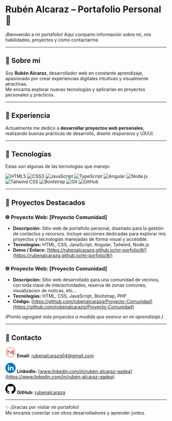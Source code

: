 # Rubén Alcaraz – Portafolio Personal 🌟

¡Bienvenido a mi portafolio! Aquí comparto información sobre mí, mis habilidades, proyectos y cómo contactarme.

---

## 🔹 Sobre mí
Soy **Rubén Alcaraz**, desarrollador web en constante aprendizaje, apasionado por crear experiencias digitales intuitivas y visualmente atractivas.  
Me encanta explorar nuevas tecnologías y aplicarlas en proyectos personales y prácticos.  

---

## 🔹 Experiencia
Actualmente me dedico a **desarrollar proyectos web personales**, realizando buenas prácticas de desarrollo, diseño responsivo y UX/UI.

---

## 🔹 Tecnologías
Estas son algunas de las tecnologías que manejo:

![HTML5](https://img.shields.io/badge/HTML5-E34F26?style=for-the-badge&logo=html5&logoColor=white)
![CSS3](https://img.shields.io/badge/CSS3-1572B6?style=for-the-badge&logo=css3&logoColor=white)
![JavaScript](https://img.shields.io/badge/JavaScript-F7DF1E?style=for-the-badge&logo=javascript&logoColor=black)
![TypeScript](https://img.shields.io/badge/TypeScript-3178C6?style=for-the-badge&logo=typescript&logoColor=white)
![Angular](https://img.shields.io/badge/Angular-DD0031?style=for-the-badge&logo=angular&logoColor=white)
![Node.js](https://img.shields.io/badge/Node.js-339933?style=for-the-badge&logo=node.js&logoColor=white)
![Tailwind CSS](https://img.shields.io/badge/Tailwind_CSS-38B2AC?style=for-the-badge&logo=tailwind-css&logoColor=white)
![Bootstrap](https://img.shields.io/badge/Bootstrap-563D7C?style=for-the-badge&logo=bootstrap&logoColor=white)
![Git](https://img.shields.io/badge/Git-F05032?style=for-the-badge&logo=git&logoColor=white)
![GitHub](https://img.shields.io/badge/GitHub-181717?style=for-the-badge&logo=github&logoColor=white)

---

## 🔹 Proyectos Destacados

### 🌐 Proyecto Web: [Proyecto Comunidad]
- **Descripción:** Sitio web de portafolio personal, diseñado para la gestión de contactos y recursos. Incluye secciones dedicadas para explorar mis proyectos y tecnologías manejadas de forma visual y accesible.   
- **Tecnologías:** HTML, CSS, JavaScript, Angular, Tailwind, Node.js  
- **Demo / Enlace:** [https://rubenalcarazg.github.io/mi-porfolio/#/](https://rubenalcarazg.github.io/mi-porfolio/#/)  

### 🌐 Proyecto Web: [Proyecto Comunidad]
- **Descripción:** Sitio web desarrollado para una comunidad de vecinos, con toda clase de interactividades, reserva de zonas comunes, visualizacion de noticas, etc...  
- **Tecnologías:** HTML, CSS, JavaScript, Bootstrap, PHP  
- **Código:** [https://github.com/rubenalcarazg/Proyecto-Comunidad](https://github.com/rubenalcarazg/Proyecto-Comunidad)  

*(Pronto agregaré más proyectos a medida que avance en mi aprendizaje.)*

---

## 🔹 Contacto
![Email](public/assets/images/gmail_32px.png) **Email:** rubenalcarazg04@gmail.com

![LinkedIn](public/assets/images/linkedin_32px.png) **LinkedIn:** [www.linkedin.com/in/rubén-alcaraz-gadea](https://www.linkedin.com/in/rubén-alcaraz-gadea)  

![GitHub](public/assets/images/github_32px.png) **GitHub:** [rubenalcarazg](https://github.com/rubenalcarazg)  

---

✨ ¡Gracias por visitar mi portafolio!  
Me encanta conectar con otros desarrolladores y aprender juntos.